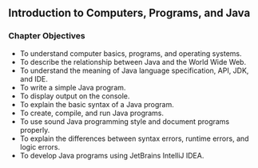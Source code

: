 ## Introduction to Computers, Programs, and Java
### Chapter Objectives
- To understand computer basics, programs, and operating systems.
- To describe the relationship between Java and the World Wide Web.
- To understand the meaning of Java language specification, API, JDK, and IDE.
- To write a simple Java program.
- To display output on the console.
- To explain the basic syntax of a Java program.
- To create, compile, and run Java programs.
- To use sound Java programming style and document programs properly.
- To explain the differences between syntax errors, runtime errors, and logic errors.
- To develop Java programs using JetBrains IntelliJ IDEA.
